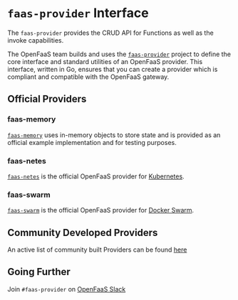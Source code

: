 # `faas-provider` Interface
The `faas-provider` provides the CRUD API for Functions as well as the invoke capabilities.

The OpenFaaS team builds and uses the [`faas-provider`](https://github.com/openfaas/faas-provider) project to define the core interface and standard utilities of an OpenFaaS provider.  This interface, written in Go, ensures that you can create a provider which is compliant and compatible with the OpenFaaS gateway.


## Official Providers

### faas-memory
[`faas-memory`](https://github.com/openfaas-incubator/faas-memory) uses in-memory objects to store state and is provided as an official example implementation and for testing purposes.

### faas-netes
[`faas-netes`](https://github.com/openfaas/faas-netes) is the official OpenFaaS provider for [Kubernetes](https://kubernetes.io/).

### faas-swarm
[`faas-swarm`](https://github.com/openfaas/faas-swarm) is the official OpenFaaS provider for [Docker Swarm](https://docs.docker.com/swarm/overview/).

## Community Developed Providers

An active list of community built Providers can be found [here](https://github.com/openfaas/faas/blob/master/community.md#openfaas-providers)


## Going Further

Join `#faas-provider` on [OpenFaaS Slack](https://docs.openfaas.com/community/)
